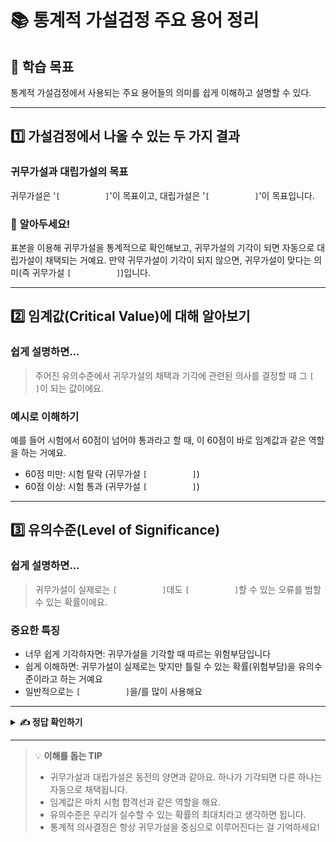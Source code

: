 # 📚 통계적 가설검정 주요 용어 정리

## 🎯 학습 목표
통계적 가설검정에서 사용되는 주요 용어들의 의미를 쉽게 이해하고 설명할 수 있다.

---

## 1️⃣ 가설검정에서 나올 수 있는 두 가지 결과

### 귀무가설과 대립가설의 목표
귀무가설은 '`[          ]`'이 목표이고, 대립가설은 '`[          ]`'이 목표입니다.

### 📌 알아두세요!
표본을 이용해 귀무가설을 통계적으로 확인해보고, 귀무가설의 기각이 되면 자동으로 대립가설이 채택되는 거예요. 
만약 귀무가설이 기각이 되지 않으면, 귀무가설이 맞다는 의미(즉 귀무가설 `[          ]`)입니다.

---

## 2️⃣ 임계값(Critical Value)에 대해 알아보기

### 쉽게 설명하면...
> 주어진 유의수준에서 귀무가설의 채택과 기각에 관련된 의사를 결정할 때 그 `[          ]`이 되는 값이에요.

### 예시로 이해하기
예를 들어 시험에서 60점이 넘어야 통과라고 할 때, 이 60점이 바로 임계값과 같은 역할을 하는 거예요.
- 60점 미만: 시험 탈락 (귀무가설 `[          ]`)
- 60점 이상: 시험 통과 (귀무가설 `[          ]`)

---

## 3️⃣ 유의수준(Level of Significance)

### 쉽게 설명하면...
> 귀무가설이 실제로는 `[          ]`데도 `[          ]`할 수 있는 오류를 범할 수 있는 확률이에요.

### 중요한 특징
- 너무 쉽게 기각하자면: 귀무가설을 기각할 때 따르는 위험부담입니다
- 쉽게 이해하면: 귀무가설이 실제로는 맞지만 틀릴 수 있는 확률(위험부담)을 유의수준이라고 하는 거예요
- 일반적으로는 `[          ]`을/를 많이 사용해요

---

<details>
<summary><b>✍️ 정답 확인하기 </b></summary>

### 1️⃣ 가설검정의 결과
- 기각, 채택, 채택

### 2️⃣ 임계값
- 기준
- 기각
- 채택

### 3️⃣ 유의수준
- 맞는데, 기각
- 0.05 또는 5%

</details>

---

> 💡 **이해를 돕는 TIP**
> - 귀무가설과 대립가설은 동전의 양면과 같아요. 하나가 기각되면 다른 하나는 자동으로 채택됩니다.
> - 임계값은 마치 시험 합격선과 같은 역할을 해요.
> - 유의수준은 우리가 실수할 수 있는 확률의 최대치라고 생각하면 됩니다.
> - 통계적 의사결정은 항상 귀무가설을 중심으로 이루어진다는 걸 기억하세요!

